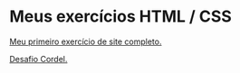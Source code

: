 # Meus exercícios HTML / CSS
 <html lang="pt-br">
 <p><a href="https://guiguiari.github.io/html-css1/desafio010/index.html" target="_blank">Meu primeiro exercício de site completo.</a></p>

 <p><a href="https://guiguiari.github.io/html-css1/cordel/" target="_blank">Desafio Cordel.</a></p>
